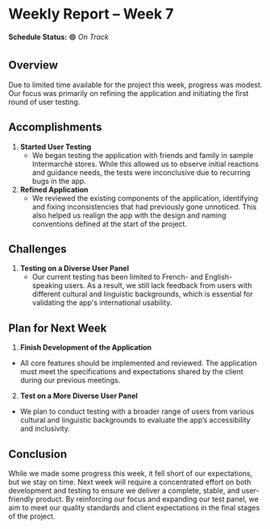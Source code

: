 # Weekly Report – Week 7

**Schedule Status:** 🟢 _On Track_

## Overview

Due to limited time available for the project this week, progress was modest. Our focus was primarily on refining the application and initiating the first round of user testing.

## Accomplishments

1. **Started User Testing**
   - We began testing the application with friends and family in sample Intermarché stores. While this allowed us to observe initial reactions and guidance needs, the tests were inconclusive due to recurring bugs in the app.
2. **Refined Application**
   - We reviewed the existing components of the application, identifying and fixing inconsistencies that had previously gone unnoticed. This also helped us realign the app with the design and naming conventions defined at the start of the project.

## Challenges

1. **Testing on a Diverse User Panel**
   - Our current testing has been limited to French- and English-speaking users. As a result, we still lack feedback from users with different cultural and linguistic backgrounds, which is essential for validating the app's international usability.

## Plan for Next Week

1. **Finish Development of the Application**

- All core features should be implemented and reviewed. The application must meet the specifications and expectations shared by the client during our previous meetings.

2. **Test on a More Diverse User Panel**

- We plan to conduct testing with a broader range of users from various cultural and linguistic backgrounds to evaluate the app’s accessibility and inclusivity.

## Conclusion

While we made some progress this week, it fell short of our expectations, but we stay on time. Next week will require a concentrated effort on both development and testing to ensure we deliver a complete, stable, and user-friendly product. By reinforcing our focus and expanding our test panel, we aim to meet our quality standards and client expectations in the final stages of the project.
